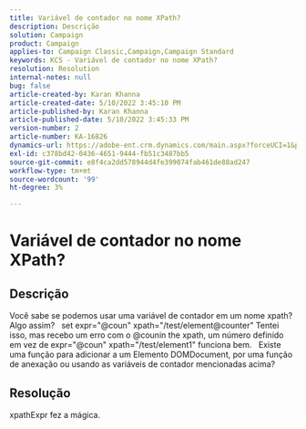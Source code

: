 ```yaml
---
title: Variável de contador no nome XPath?
description: Descrição
solution: Campaign
product: Campaign
applies-to: Campaign Classic,Campaign,Campaign Standard
keywords: KCS - Variável de contador no nome XPath?
resolution: Resolution
internal-notes: null
bug: false
article-created-by: Karan Khanna
article-created-date: 5/10/2022 3:45:10 PM
article-published-by: Karan Khanna
article-published-date: 5/10/2022 3:45:33 PM
version-number: 2
article-number: KA-16826
dynamics-url: https://adobe-ent.crm.dynamics.com/main.aspx?forceUCI=1&pagetype=entityrecord&etn=knowledgearticle&id=c2fb652b-78d0-ec11-a7b5-00224809c556
exl-id: c378bd42-0436-4651-9444-fb51c3487bb5
source-git-commit: e8f4ca2dd578944d4fe399074fab461de88ad247
workflow-type: tm+mt
source-wordcount: '99'
ht-degree: 3%

---
```


# Variável de contador no nome XPath?

## Descrição


Você sabe se podemos usar uma variável de contador em um nome xpath? Algo assim?
 
set expr=&quot;@coun&quot; xpath=&quot;/test/element@counter&quot; Tentei isso, mas recebo um erro com o @counin the xpath, um número definido em vez de expr=&quot;@coun&quot; xpath=&quot;/test/element1&quot; funciona bem.
 
Existe uma função para adicionar a um Elemento DOMDocument, por uma função de anexação ou usando as variáveis de contador mencionadas acima?


## Resolução


xpathExpr fez a mágica.
